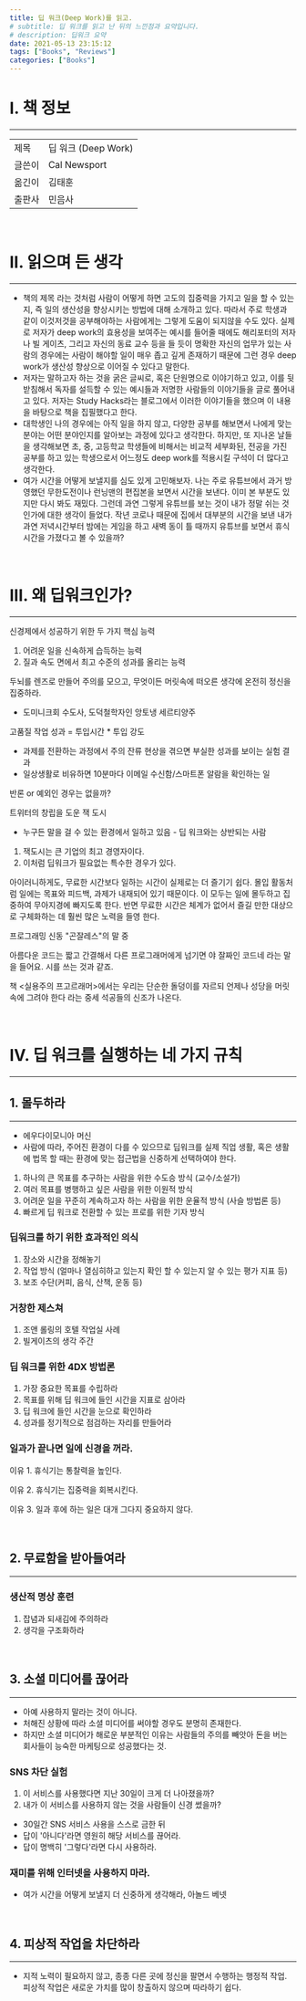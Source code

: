 ```yaml
---
title: 딥 워크(Deep Work)를 읽고.
# subtitle: 딥 워크를 읽고 난 뒤의 느낀점과 요약입니다.
# description: 딥워크 요약
date: 2021-05-13 23:15:12
tags: ["Books", "Reviews"]
categories: ["Books"]
---
```



<!--excerpt-->
# I. 책 정보

---

| |  |
|--- |--- |
|제목 | 딥 워크 (Deep Work) |
|글쓴이 | Cal Newsport|
|옮긴이 | 김태훈 |
|출판사 | 민음사 |

<br/>

# II. 읽으며 든 생각

---
- 책의 제목 <Deep Work>라는 것처럼 사람이 어떻게 하면 고도의 집중력을 가지고 일을 할 수 있는지, 즉 일의 생산성을 향상시키는 방법에 대해 소개하고 있다. 따라서 주로 학생과 같이 이것저것을 공부해야하는 사람에게는 그렇게 도움이 되지않을 수도 있다. 실제로 저자가 deep work의 효용성을 보여주는 예시를 들어줄 때에도 해리포터의 저자나 빌 게이츠, 그리고 자신의 동료 교수 등을 들 듯이 명확한 자신의 업무가 있는 사람의 경우에는 사람이 해야할 일이 매우 좁고 깊게 존재하기 때문에 그런 경우 deep work가 생산성 향상으로 이어질 수 있다고 말한다.
- 저자는 말하고자 하는 것을 굵은 글씨로, 혹은 단원명으로 이야기하고 있고, 이를 뒷받침해서 독자를 설득할 수 있는 예시들과 저명한 사람들의 이야기들을 글로 풀어내고 있다. 저자는 Study Hacks라는 블로그에서 이러한 이야기들을 했으며 이 내용을 바탕으로 책을 집필했다고 한다.
- 대학생인 나의 경우에는 아직 일을 하지 않고, 다양한 공부를 해보면서 나에게 맞는 분야는 어떤 분야인지를 알아보는 과정에 있다고 생각한다. 하지만, 또 지나온 날들을 생각해보면 초, 중, 고등학교 학생들에 비해서는 비교적 세부화된, 전공을 가진 공부를 하고 있는 학생으로서 어느정도 deep work를 적용시킬 구석이 더 많다고 생각한다.
- 여가 시간을 어떻게 보낼지를 심도 있게 고민해보자. 나는 주로 유튜브에서 과거 방영했던 무한도전이나 런닝맨의 편집본을 보면서 시간을 보낸다. 이미 본 부분도 있지만 다시 봐도 재밌다. 그런데 과연 그렇게 유튜브를 보는 것이 내가 정말 쉬는 것인가에 대한 생각이 들었다. 작년 코로나 때문에 집에서 대부분의 시간을 보낸 내가 과연 저녁시간부터 밤에는 게임을 하고 새벽 동이 틀 때까지 유튜브를 보면서 휴식시간을 가졌다고 볼 수 있을까?

<br/>

# III. 왜 딥워크인가?

---

신경제에서 성공하기 위한 두 가지 핵심 능력

1. 어려운 일을 신속하게 습득하는 능력
2. 질과 속도 면에서 최고 수준의 성과를 올리는 능력

두뇌를 렌즈로 만들어 주의를 모으고, 무엇이든 머릿속에 떠오른 생각에 온전히 정신을 집중하라.

- 도미니크회 수도사, 도덕철학자인 앙토냉 세르티양주

고품질 작업 성과 = 투입시간 * 투입 강도

- 과제를 전환하는 과정에서 주의 잔류 현상을 겪으면 부실한 성과를 보이는 실험 결과
- 일상생활로 비유하면 10분마다 이메일 수신함/스마트폰 알람을 확인하는 일

반론 or 예외인 경우는 없을까?

트위터의 창립을 도운 잭 도시

- 누구든 말을 걸 수 있는 환경에서 일하고 있음 - 딥 워크와는 상반되는 사람
1. 잭도시는 큰 기업의 최고 경영자이다.
2. 이처럼 딥워크가 필요없는 특수한 경우가 있다.

아이러니하게도, 무료한 시간보다 일하는 시간이 실제로는 더 즐기기 쉽다. 몰입 활동처럼 일에는 목표와 피드백, 과제가 내재되어 있기 때문이다. 이 모두는 일에 몰두하고 집중하여 무아지경에 빠지도록 한다.  반면 무료한 시간은 체계가 없어서 즐길 만한 대상으로 구체화하는 데 훨씬 많은 노력을 들영 한다.

프로그래밍 신동 "곤잘레스"의 말 중

아름다운 코드는 짧고 간결해서 다른 프로그래머에게 넘기면 야 잘짜인 코드네 라는 말을 들어요. 시를 쓰는 것과 같죠.

책 <실용주의 프고르래머>에서는 우리는 단순한 돌덩이를 자르되 언제나 성당을 머릿속에 그려야 한다 라는 중세 석공들의 신조가 나온다.

<br/>

# IV. 딥 워크를 실행하는 네 가지 규칙

---

## 1. 몰두하라

---

- 에우다이모니아 머신
- 사람에 따라, 주어진 환경이 다를 수 있으므로 딥워크를 실제 직업 생활, 혹은 생활에 법목 할 때는 환경에 맞는 접근법을 신중하게 선택하여야 한다.
1. 하나의 큰 목표를 추구하는 사람을 위한 수도승 방식 (교수/소설가)
2. 여러 목표를 병행하고 싶은 사람을 위한 이원적 방식
3. 어려운 일을 꾸준히 계속하고자 하는 사람을 위한 운율적 방식 (사슬 방법론 등)
4. 빠르게 딥 워크로 전환할 수 있는 프로를 위한 기자 방식

### 딥워크를 하기 위한 효과적인 의식

1. 장소와 시간을 정해놓기
2. 작업 방식 (얼마나 열심히하고 있는지 확인 할 수 있는지 알 수 있는 평가 지표 등)
3. 보조 수단(커피, 음식, 산책, 운동 등)

### 거창한 제스쳐

1. 조앤 롤링의 호텔 작업실 사례
2. 빌게이츠의 생각 주간

### 딥 워크를 위한 4DX 방법론

1. 가장 중요한 목표를 수립하라
2. 목표를 위해 딥 워크에 들인 시간을 지표로 삼아라
3. 딥 워크에 들인 시간을 눈으로 확인하라
4. 성과를 정기적으로 점검하는 자리를 만들어라

### 일과가 끝나면 일에 신경을 꺼라.

이유 1. 휴식기는 통찰력을 높인다.

이유 2. 휴식기는 집중력을 회복시킨다.

이유 3. 일과 후에 하는 일은 대개 그다지 중요하지 않다.

<br/>

## 2. 무료함을 받아들여라

---

### 생산적 명상 훈련

1. 잡념과 되새김에 주의하라
2. 생각을 구조화하라

<br/>

## 3. 소셜 미디어를 끊어라

---

- 아예 사용하지 말라는 것이 아니다.
- 처해진 상황에 따라 소셜 미디어를 써야할 경우도 분명히 존재한다.
- 하지만 소셜 미디어가 해로운 부분적인 이유는 사람들의 주의를 빼앗아 돈을 버는 회사들이 능숙한 마케팅으로 성공했다는 것.

### SNS 차단 실험

1. 이 서비스를 사용했다면 지난 30일이 크게 더 나아졌을까?
2. 내가 이 서비스를 사용하지 않는 것을 사람들이 신경 썼을까?
- 30일간 SNS 서비스 사용을 스스로 금한 뒤
- 답이 '아니다'라면 영원히 해당 서비스를 끊어라.
- 답이 명백히 '그렇다'라면 다시 사용하라.

### 재미를 위해 인터넷을 사용하지 마라.

- 여가 시간을 어떻게 보낼지 더 신중하게 생각해라, 아놀드 베넷

<br/>

## 4. 피상적 작업을 차단하라

---

- 지적 노력이 필요하지 않고, 종종 다른 곳에 정신을 팔면서 수행하는 행정적 작업. 피상적 작업은 새로운 가치를 많이 창출하지 않으며 따라하기 쉽다.
